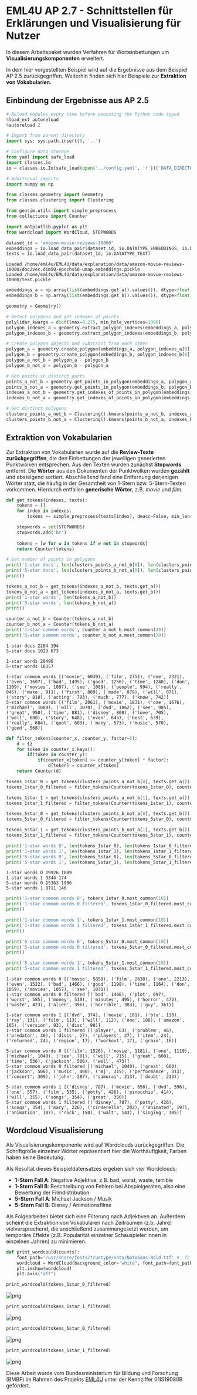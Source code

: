# EML4U AP 2.7 - Schnittstellen für Erklärungen und Visualisierung für Nutzer

In diesem Arbeitspaket wurden Verfahren für Worteinbettungen um **Visualisierungskomponenten** erweitert.

In dem hier vorgestellten Beispiel wird auf die Ergebnisse aus dem Beispiel AP 2.5 zurückgegriffen.
Weiterhin finden sich hier Beispiele zur **Extraktion von Vokabularien**.

<!--
Die in AP2.6 entwickelten Verfahren mussen auf Worteinbettungen basierend auf ¨
dem Vokabular aus (AP2.5) ubertragen werden und um Dom ¨ anen-spezifische Visualisierungskompo- ¨
nenten erweitert werden.
-->

## Einbindung der Ergebnisse aus AP 2.5


```python
# Reload modules every time before executing the Python code typed
%load_ext autoreload
%autoreload 2

# Import from parent directory
import sys; sys.path.insert(0, '..')

# Configure data storage
from yaml import safe_load
import classes.io
io = classes.io.Io(safe_load(open('../config.yaml', 'r'))['DATA_DIRECTORY'])

# Additional imports
import numpy as np

from classes.geometry import Geometry
from classes.clustering import Clustering

from gensim.utils import simple_preprocess
from collections import Counter

import matplotlib.pyplot as plt
from wordcloud import WordCloud, STOPWORDS
```


```python
dataset_id = 'amazon-movie-reviews-10000'
embeddings = io.load_data_pair(dataset_id, io.DATATYPE_EMBEDDINGS, io.DESCRIPTOR_DOC_TO_VEC, 'dim50-epochs50-umap')
texts = io.load_data_pair(dataset_id, io.DATATYPE_TEXT)
```

    Loaded /home/eml4u/EML4U/data/explanation/data/amazon-movie-reviews-10000/doc2vec.dim50-epochs50-umap.embeddings.pickle
    Loaded /home/eml4u/EML4U/data/explanation/data/amazon-movie-reviews-10000/text.pickle



```python
embeddings_a = np.array(list(embeddings.get_a().values()), dtype=float)
embeddings_b = np.array(list(embeddings.get_b().values()), dtype=float)
```


```python
geometry = Geometry()

# Detect polygons and get indexes of points
polylidar_kwargs = dict(lmax=0.275, min_hole_vertices=1000)
polygon_indexes_a = geometry.extract_polygon_indexes(embeddings_a, polylidar_kwargs=polylidar_kwargs)
polygon_indexes_b = geometry.extract_polygon_indexes(embeddings_b, polylidar_kwargs=polylidar_kwargs)

# Create polygon objects and substract from each other
polygon_a = geometry.create_polygon(embeddings_a, polygon_indexes_a[0])
polygon_b = geometry.create_polygon(embeddings_b, polygon_indexes_b[0])
polygon_a_not_b = polygon_a - polygon_b
polygon_b_not_a = polygon_b - polygon_a
```


```python
# Get points in distinct parts
points_a_not_b = geometry.get_points_in_polygon(embeddings_a, polygon_a_not_b)
points_b_not_a = geometry.get_points_in_polygon(embeddings_b, polygon_b_not_a)
indexes_a_not_b = geometry.get_indexes_of_points_in_polygon(embeddings_a, list(embeddings.get_a().keys()), polygon_a_not_b)
indexes_b_not_a = geometry.get_indexes_of_points_in_polygon(embeddings_b, list(embeddings.get_b().keys()), polygon_b_not_a)

# Get distinct polygons
clusters_points_a_not_b = Clustering().kmeans(points_a_not_b, indexes_a_not_b)
clusters_points_b_not_a = Clustering().kmeans(points_b_not_a, indexes_b_not_a)
```

## Extraktion von Vokabularien

Zur Extraktion von Vokabularien wurde auf die **Review-Texte zurückgegriffen**, die den Einbettungen der jeweiligen generierten Punktwolken entsprechen.
Aus den Texten wurden zunächst **Stopwords** entfernt.
Die **Wörter** aus den Dokumenten der Punktwolken wurden **gezählt** und absteigend sortiert.
Abschließend fand eine Entfernung derjenigen Wörter statt, die häufig in der Gesamtheit von 1-Stern bzw. 5-Stern-Texten vorkommen.
Hierdurch entfallen **generische Wörter**, z.B. *movie* und *film*.


```python
def get_tokens(indexes, texts):
    tokens = []
    for index in indexes:
        tokens += simple_preprocess(texts[index], deacc=False, min_len=2, max_len=15)

    stopwords = set(STOPWORDS)
    stopwords.add('br')
    
    tokens = [w for w in tokens if w not in stopwords]
    return Counter(tokens)
```


```python
# Get number of points in polygons
print('1-star docs', len(clusters_points_a_not_b[0]), len(clusters_points_a_not_b[1]))
print('5-star docs', len(clusters_points_b_not_a[0]), len(clusters_points_b_not_a[1]))
print()

tokens_a_not_b = get_tokens(indexes_a_not_b, texts.get_a())
tokens_b_not_a = get_tokens(indexes_b_not_a, texts.get_b())
print('1-star words', len(tokens_a_not_b))
print('5-star words', len(tokens_b_not_a))
print()

counter_a_not_b = Counter(tokens_a_not_b)
counter_b_not_a = Counter(tokens_b_not_a)
print('1-star common words', counter_a_not_b.most_common(20))
print('5-star common words', counter_b_not_a.most_common(20))
```

    1-star docs 2204 194
    5-star docs 1023 673
    
    1-star words 20496
    5-star words 18357
    
    1-star common words [('movie', 6039), ('film', 2751), ('one', 2321), ('even', 1607), ('bad', 1495), ('good', 1256), ('time', 1240), ('don', 1109), ('movies', 1097), ('see', 1089), ('people', 994), ('really', 945), ('make', 911), ('first', 889), ('made', 879), ('will', 871), ('story', 810), ('acting', 793), ('much', 777), ('know', 742)]
    5-star common words [('film', 2061), ('movie', 1831), ('one', 1676), ('michael', 1089), ('will', 1070), ('dvd', 1062), ('see', 985), ('great', 950), ('time', 881), ('disney', 800), ('love', 705), ('well', 680), ('story', 648), ('even', 645), ('best', 639), ('really', 604), ('quot', 603), ('many', 573), ('music', 570), ('good', 568)]



```python
def filter_tokens(counter_x, counter_y, factor=5):
    d = {}
    for token in counter_x.keys():
        if(token in counter_y):
            if(counter_x[token] >= counter_y[token] * factor):
                d[token] = counter_x[token]
    return Counter(d)

tokens_1star_0 = get_tokens(clusters_points_a_not_b[0], texts.get_a()) 
tokens_1star_0_filtered = filter_tokens(Counter(tokens_1star_0), counter_b_not_a)

tokens_1star_1 = get_tokens(clusters_points_a_not_b[1], texts.get_a()) 
tokens_1star_1_filtered = filter_tokens(Counter(tokens_1star_1), counter_b_not_a, 1.5)

tokens_5star_0 = get_tokens(clusters_points_b_not_a[0], texts.get_b()) 
tokens_5star_0_filtered = filter_tokens(Counter(tokens_5star_0), counter_a_not_b, 1.5)

tokens_5star_1 = get_tokens(clusters_points_b_not_a[1], texts.get_b()) 
tokens_5star_1_filtered = filter_tokens(Counter(tokens_5star_1), counter_a_not_b)
```


```python
print('1-star words O', len(tokens_1star_0), len(tokens_1star_0_filtered))
print('1-star words 1', len(tokens_1star_1), len(tokens_1star_1_filtered))
print('5-star words 0', len(tokens_5star_0), len(tokens_5star_0_filtered))
print('5-star words 1', len(tokens_5star_1), len(tokens_5star_1_filtered))
```

    1-star words O 19926 1009
    1-star words 1 3344 174
    5-star words 0 15363 1986
    5-star words 1 8711 146



```python
print('1-star common words 0', tokens_1star_0.most_common(10))
print('1-star common words 0 filtered', tokens_1star_0_filtered.most_common(10))
print()

print('1-star common words 1', tokens_1star_1.most_common(10))
print('1-star common words 1 filtered', tokens_1star_1_filtered.most_common(10))
print()

print('5-star common words 0', tokens_5star_0.most_common(10))
print('5-star common words 0 filtered', tokens_5star_0_filtered.most_common(10))
print()

print('5-star common words 1', tokens_5star_1.most_common(10))
print('5-star common words 1 filtered', tokens_5star_1_filtered.most_common(10))
```

    1-star common words 0 [('movie', 5858), ('film', 2638), ('one', 2213), ('even', 1522), ('bad', 1466), ('good', 1198), ('time', 1164), ('don', 1059), ('movies', 1057), ('see', 1031)]
    1-star common words 0 filtered [('bad', 1466), ('plot', 697), ('worst', 585), ('money', 510), ('minutes', 495), ('horror', 472), ('waste', 423), ('alien', 396), ('horrible', 383), ('guy', 361)]
    
    1-star common words 1 [('dvd', 374), ('movie', 181), ('blu', 138), ('ray', 131), ('film', 113), ('will', 112), ('one', 108), ('amazon', 105), ('version', 93), ('disc', 90)]
    1-star common words 1 filtered [('player', 63), ('problem', 46), ('predator', 30), ('discs', 27), ('players', 27), ('item', 24), ('returned', 24), ('region', 17), ('workout', 17), ('grain', 16)]
    
    5-star common words 0 [('film', 1526), ('movie', 1181), ('one', 1119), ('michael', 1040), ('see', 781), ('will', 715), ('great', 600), ('time', 536), ('jackson', 506), ('well', 473)]
    5-star common words 0 filtered [('michael', 1040), ('great', 600), ('jackson', 506), ('music', 400), ('mj', 315), ('performance', 313), ('concert', 309), ('john', 287), ('samurai', 213), ('doubt', 213)]
    
    5-star common words 1 [('disney', 787), ('movie', 650), ('dvd', 596), ('one', 557), ('film', 535), ('potty', 426), ('pinocchio', 414), ('will', 355), ('songs', 354), ('great', 350)]
    5-star common words 1 filtered [('disney', 787), ('potty', 426), ('songs', 354), ('mary', 226), ('cinderella', 202), ('animated', 197), ('animation', 187), ('rock', 150), ('walt', 143), ('singing', 105)]


## Wordcloud Visualisierung

Als Visualisierungskomponente wird auf Wordclouds zurückgegriffen.
Die Schriftgröße einzelner Wörter repräsentiert hier die Worthäufigkeit, Farben haben keine Bedeutung.

Als Resultat dieses Beispieldatensatzes ergeben sich vier Wordclouds:

- **1-Stern Fall A**: Negative Adjektive, z.B. bad, worst, waste, terrible
- **1-Stern Fall B**: Beschreibung von Fehlern bei Abspielgeräten, also eine Bewertung der Filmdistribution
- **5-Stern Fall A**: Michael Jackson / Musik
- **5-Stern Fall B**: Disney / Animationsfilme

Als Folgearbeiten bietet sich eine Filterung nach Adjektiven an.
Außerdem scheint die Extraktion von Vokabularen nach Zeiträumen (z.b. Jahre) vielversprechend, die anschließend zusammengesetzt werden, um temporäre Effekte (z.B. Popularität einzelner Schauspieler:innen in einzelnen Jahren) zu minimieren.


```python
def print_wordcould(counts):
    font_path='/usr/share/fonts/truetype/noto/NotoSans-Bold.ttf' #  fc-list | grep 'NotoSans-Bold'
    wordcloud = WordCloud(background_color="white", font_path=font_path, colormap='Dark2', width=1200, height=800).generate_from_frequencies(counts)
    plt.imshow(wordcloud)
    plt.axis("off")
```


```python
print_wordcould(tokens_1star_0_filtered)
```


    
![png](output_15_0.png)
    



```python
print_wordcould(tokens_1star_1_filtered)
```


    
![png](output_16_0.png)
    



```python
print_wordcould(tokens_5star_0_filtered)
```


    
![png](output_17_0.png)
    



```python
print_wordcould(tokens_5star_1_filtered)
```


    
![png](output_18_0.png)
    


Diese Arbeit wurde vom Bundesministerium für Bildung und Forschung (BMBF) im Rahmen des Projekts [EML4U](https://dice-research.org/EML4U) unter der Kennziffer 01IS19080B gefördert.
